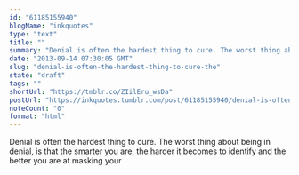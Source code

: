 ```yaml
---
id: "61185155940"
blogName: "inkquotes"
type: "text"
title: ""
summary: "Denial is often the hardest thing to cure. The worst thing about being in denial, is that the smarter you are, the harder it..."
date: "2013-09-14 07:30:05 GMT"
slug: "denial-is-often-the-hardest-thing-to-cure-the"
state: "draft"
tags: ""
shortUrl: "https://tmblr.co/ZIilEru_wsDa"
postUrl: "https://inkquotes.tumblr.com/post/61185155940/denial-is-often-the-hardest-thing-to-cure-the"
noteCount: "0"
format: "html"
---
```


Denial is often the hardest thing to cure. The worst thing about being in denial, is that the smarter you are, the harder it becomes to identify and the better you are at masking your